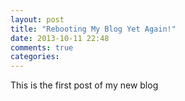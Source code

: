 ```yaml
---
layout: post
title: "Rebooting My Blog Yet Again!"
date: 2013-10-11 22:48
comments: true
categories: 
---
```


This is the first post of my new blog
